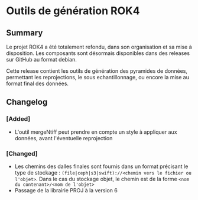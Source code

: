 # Outils de génération ROK4

## Summary

Le projet ROK4 a été totalement refondu, dans son organisation et sa mise à disposition. Les composants sont désormais disponibles dans des releases sur GitHub au format debian.

Cette release contient les outils de génération des pyramides de données, permettant les reprojections, le sous echantillonnage, ou encore la mise au format final des données.

## Changelog

### [Added]

* L'outil mergeNtiff peut prendre en compte un style à appliquer aux données, avant l'éventuelle reprojection

### [Changed]

* Les chemins des dalles finales sont fournis dans un format précisant le type de stockage : `(file|ceph|s3|swift)://<chemin vers le fichier ou l'objet>`. Dans le cas du stockage objet, le chemin est de la forme `<nom du contenant>/<nom de l'objet>`
* Passage de la librairie PROJ à la version 6 

<!-- 
### [Added]

### [Changed]

### [Deprecated]

### [Removed]

### [Fixed]

### [Security] 
-->